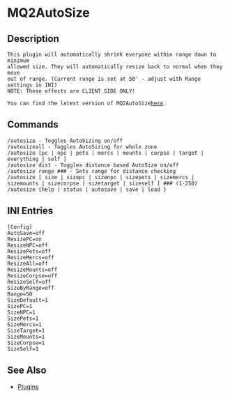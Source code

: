 # MQ2AutoSize

## Description

`This plugin will automatically shrink everyone within range down to minimum`  
`allowed size. They will automatically resize back to normal when they move`  
`out of range. (Current range is set at 50' - adjust with Range settings in INI)`  
`NOTE: These effects are CLIENT SIDE ONLY!`

`You can find the latest version of MQ2AutoSize`[`here`](https://macroquest2.com/phpBB3/viewtopic.php?f=50&t=12808&hilit=MQ2AutoSize)`.`

## Commands

`/autosize - Toggles AutoSizing on/off`  
`/autosizeall - Toggles AutoSizing for whole zone`  
`/autosize [pc | npc | pets | mercs | mounts | corpse | target | everything | self ]`  
`/autosize dist - Toggles distance based AutoSize on/off`  
`/autosize range ### - Sets range for distance checking`  
`/autosize [ size | sizepc | sizenpc | sizepets | sizemercs | sizemounts | sizecorpse | sizetarget | sizeself ] ### (1-250)`  
`/autosize [help | status | autosave | save | load }`

## INI Entries

`[Config]`  
`AutoSave=off`  
`ResizePC=on`  
`ResizeNPC=off`  
`ResizePets=off`  
`ResizeMercs=off`  
`ResizeAll=off`  
`ResizeMounts=off`  
`ResizeCorpse=off`  
`ResizeSelf=off`  
`SizeByRange=off`  
`Range=50`  
`SizeDefault=1`  
`SizePC=1`  
`SizeNPC=1`  
`SizePets=1`  
`SizeMercs=1`  
`SizeTarget=1`  
`SizeMounts=1`  
`SizeCorpse=1`  
`SizeSelf=1`

## See Also

* [Plugins](../../documentation/macroquest2-plugins.md)

